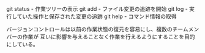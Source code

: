 git status - 作業ツリーの表示
git add - ファイル変更の追跡を開始
git log - 実行していた操作と保存された変更の追跡
git help - コマンド情報の取得

バージョンコントロールは以前の作業状態の復元を容易にし、複数のチームメンバーの作業が
互いに影響を与えることなく作業を行えるようにすることを目的にしている。
